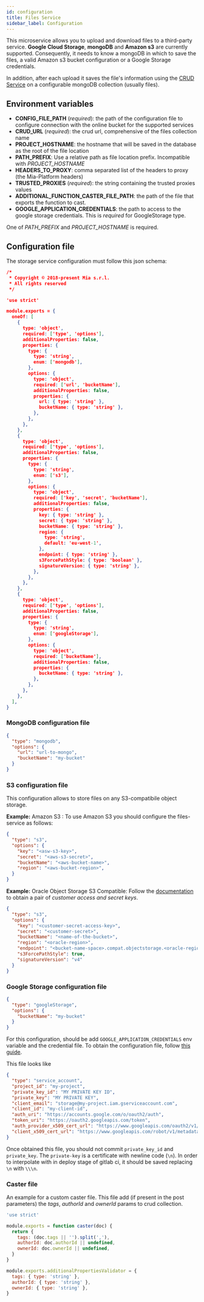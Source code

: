 ```yaml
---
id: configuration
title: Files Service
sidebar_label: Configuration
---
```

This microservice allows you to upload and download files to a third-party service.
**Google Cloud Storage**, **mongoDB** and **Amazon s3** are currently supported.
Consequently, it needs to know a mongoDB in which to save the files, a valid Amazon s3 bucket configuration or a Google Storage credentials.

In addition, after each upload it saves the file's information using the [CRUD Service](../crud-service/configuration.md) on a configurable mongoDB collection (usually files).

## Environment variables

* **CONFIG_FILE_PATH** (*required*): the path of the configuration file to configure connection with the online bucket for the supported services
* **CRUD_URL** (*required*): the crud url, comprehensive of the files collection name
* **PROJECT_HOSTNAME**: the hostname that will be saved in the database as the root of the file location
* **PATH_PREFIX**: Use a relative path as file location prefix. Incompatible with *PROJECT_HOSTNAME*
* **HEADERS_TO_PROXY**: comma separated list of the headers to proxy (the Mia-Platform headers)
* **TRUSTED_PROXIES** (*required*): the string containing the trusted proxies values
* **ADDITIONAL_FUNCTION_CASTER_FILE_PATH**: the path of the file that exports the function to cast.
* **GOOGLE_APPLICATION_CREDENTIALS**: the path to access to the google storage credentials. This is *required* for GoogleStorage type.

One of *PATH_PREFIX* and *PROJECT_HOSTNAME* is required.

## Configuration file

The storage service configuration must follow this json schema: 

```json
/*
 * Copyright © 2018-present Mia s.r.l.
 * All rights reserved
 */

'use strict'

module.exports = {
  oneOf: [
    {
      type: 'object',
      required: ['type', 'options'],
      additionalProperties: false,
      properties: {
        type: {
          type: 'string',
          enum: ['mongodb'],
        },
        options: {
          type: 'object',
          required: ['url', 'bucketName'],
          additionalProperties: false,
          properties: {
            url: { type: 'string' },
            bucketName: { type: 'string' },
          },
        },
      },
    },
    {
      type: 'object',
      required: ['type', 'options'],
      additionalProperties: false,
      properties: {
        type: {
          type: 'string',
          enum: ['s3'],
        },
        options: {
          type: 'object',
          required: ['key', 'secret', 'bucketName'],
          additionalProperties: false,
          properties: {
            key: { type: 'string' },
            secret: { type: 'string' },
            bucketName: { type: 'string' },
            region: {
              type: 'string',
              default: 'eu-west-1',
            },
            endpoint: { type: 'string' },
            s3ForcePathStyle: { type: 'boolean' },
            signatureVersion: { type: 'string' },
          },
        },
      },
    },
    {
      type: 'object',
      required: ['type', 'options'],
      additionalProperties: false,
      properties: {
        type: {
          type: 'string',
          enum: ['googleStorage'],
        },
        options: {
          type: 'object',
          required: ['bucketName'],
          additionalProperties: false,
          properties: {
            bucketName: { type: 'string' },
          },
        },
      },
    },
  ],
}
```

### MongoDB configuration file

```json
{
  "type": "mongodb",
  "options": {
    "url": "url-to-mongo",
    "bucketName": "my-bucket"
  }
}
```

### S3 configuration file
This configuration allows to store files on any S3-compatibile object storage.

**Example:** Amazon S3 :
To use Amazon S3 you should configure the files-service as follows: 
```json
{
  "type": "s3",
  "options": {
    "key": "<asw-s3-key>",
    "secret": "<aws-s3-secret>",
    "bucketName": "<aws-bucket-name>",
    "region": "<aws-bucket-region>",
  }
}
```

**Example:** Oracle Object Storage S3 Compatible:
Follow the [documentation](https://docs.cloud.oracle.com/en-us/iaas/Content/Object/Tasks/s3compatibleapi.htm) to obtain a pair of *customer access and secret keys*.

```json
{
  "type": "s3",
  "options": {
    "key": "<customer-secret-access-key>",
    "secret": "<customer-secret>",
    "bucketName": "<name-of-the-bucket>",
    "region": "<oracle-region>",
    "endpoint": "<bucket-name-space>.compat.objectstorage.<oracle-region>.oraclecloud.com",
    "s3ForcePathStyle": true,
    "signatureVersion": "v4"
  }
}
```


### Google Storage configuration file

```json
{
  "type": "googleStorage",
  "options": {
    "bucketName": "my-bucket"
  }
}
```

For this configuration, should be add `GOOGLE_APPLICATION_CREDENTIALS` env variable and the credential file. To obtain the configuration file, follow [this guide](https://cloud.google.com/docs/authentication/getting-started#auth-cloud-implicit-nodejs).

This file looks like

```json
{
  "type": "service_account",
  "project_id": "my-project",
  "private_key_id": "MY PRIVATE KEY ID",
  "private_key": "MY PRIVATE KEY",
  "client_email": "storage@my-project.iam.gserviceaccount.com",
  "client_id": "my-client-id",
  "auth_uri": "https://accounts.google.com/o/oauth2/auth",
  "token_uri": "https://oauth2.googleapis.com/token",
  "auth_provider_x509_cert_url": "https://www.googleapis.com/oauth2/v1/certs",
  "client_x509_cert_url": "https://www.googleapis.com/robot/v1/metadata/x509/storage%40my-project.iam.gserviceaccount.com"
}
```

Once obtained this file, you should not commit `private_key_id` and `private_key`.
The `private-key` is a certificate with newline code (`\n`). In order to interpolate with in deploy stage of gitlab ci, it should be saved replacing `\n` with `\\\n`.

### Caster file

An example for a custom caster file. This file add (if present in the post parameters) the *tags*, *authorId* and *ownerId* params to crud collection.

```js
'use strict'

module.exports = function caster(doc) {
  return {
    tags: (doc.tags || '').split(','),
    authorId: doc.authorId || undefined,
    ownerId: doc.ownerId || undefined,
  }
}

module.exports.additionalPropertiesValidator = {
  tags: { type: 'string' },
  authorId: { type: 'string' },
  ownerId: { type: 'string' },
}
```
